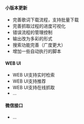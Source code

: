 #### 小版本更新
* 完善歌词下载流程，支持批量下载
* 完善抓取过程的进度可视化
* 错误流程的管理控制
* 输出改为多彩的形式
* 搜索功能完善（广度更大）
* 增加一些自动执行的脚本

#### WEB UI
* WEB UI支持实时检索
* WEB UI支持推荐
* WEB UI支持在线抓取
* ...

#### 微信接口
* ...